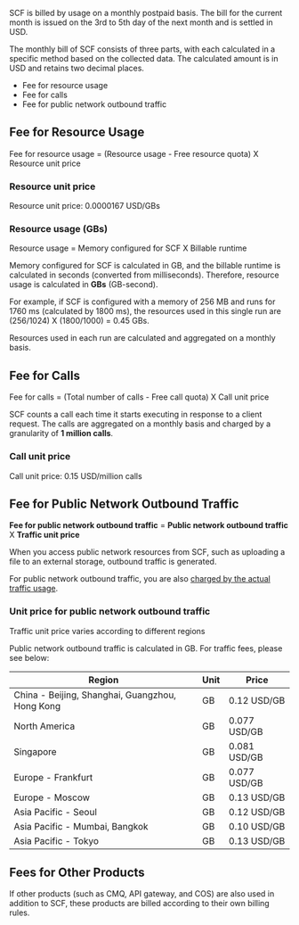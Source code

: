 SCF is billed by usage on a monthly postpaid basis. The bill for the current month is issued on the 3rd to 5th day of the next month and is settled in USD.

The monthly bill of SCF consists of three parts, with each calculated in a specific method based on the collected data. The calculated amount is in USD and retains two decimal places.

* Fee for resource usage 
* Fee for calls
* Fee for public network outbound traffic

## Fee for Resource Usage

Fee for resource usage = (Resource usage - Free resource quota) X Resource unit price

### Resource unit price

Resource unit price: 0.0000167 USD/GBs

### Resource usage (GBs)

Resource usage = Memory configured for SCF X Billable runtime

Memory configured for SCF is calculated in GB, and the billable runtime is calculated in seconds (converted from milliseconds). Therefore, resource usage is calculated in **GBs** (GB-second).

For example, if SCF is configured with a memory of 256 MB and runs for 1760 ms (calculated by 1800 ms), the resources used in this single run are (256/1024) X (1800/1000) = 0.45 GBs.

Resources used in each run are calculated and aggregated on a monthly basis.

## Fee for Calls

Fee for calls = (Total number of calls - Free call quota) X Call unit price

SCF counts a call each time it starts executing in response to a client request. The calls are aggregated on a monthly basis and charged by a granularity of **1 million calls**.

### Call unit price

Call unit price: 0.15 USD/million calls


## Fee for Public Network Outbound Traffic

**Fee for public network outbound traffic** = **Public network outbound traffic** X **Traffic unit price**

When you access public network resources from SCF, such as uploading a file to an external storage, outbound traffic is generated.

For public network outbound traffic, you are also [charged by the actual traffic usage](https://intl.cloud.tencent.com/document/product/213/10578#.E6.8C.89.E4.BD.BF.E7.94.A8.E6.B5.81.E9.87.8F.E8.AE.A1.E8.B4.B9).

### Unit price for public network outbound traffic

Traffic unit price varies according to different regions

Public network outbound traffic is calculated in GB. For traffic fees, please see below:

| Region | Unit | Price |
| --- |--- |---|
| China - Beijing, Shanghai, Guangzhou, Hong Kong | GB | 0.12 USD/GB |
| North America | GB | 0.077 USD/GB |
| Singapore | GB | 0.081 USD/GB |
| Europe - Frankfurt | GB | 0.077 USD/GB |
| Europe - Moscow | GB | 0.13 USD/GB |
| Asia Pacific - Seoul | GB | 0.12 USD/GB |
| Asia Pacific - Mumbai, Bangkok | GB | 0.10 USD/GB |
| Asia Pacific - Tokyo | GB | 0.13 USD/GB |


## Fees for Other Products

If other products (such as CMQ, API gateway, and COS) are also used in addition to SCF, these products are billed according to their own billing rules.

